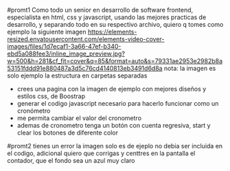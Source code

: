 #promt1
Como todo un senior en desarrollo de software frontend, especialista en html, css y javascript, usando las mejores practicas de desarrollo,  y separando todo en su respectivo archivo, quiero q tomes como ejemplo la siguiente imagen  https://elements-resized.envatousercontent.com/elements-video-cover-images/files/1d7ecaf1-3a66-47ef-b340-ebd5a088fee3/inline_image_preview.jpg?w=500&h=281&cf_fit=cover&q=85&format=auto&s=79331ae2953e2982b8a53151fddd91e880487a3d5c76cd4140813eb3491d6d8a
nota: la imagen es solo ejemplo la estructura en carpetas separadas
- crees una pagina con la imagen de ejemplo con mejores diseños y estilos css, de Boostrap
- generar el codigo javascript necesario para hacerlo funcionar como un cronómetro
- me permita cambiar el valor del cronometro
- ademas de cronometro tenga un botón con cuenta regresiva, start y clear los botones de diferente color

#promt2
tienes un error la imagen solo es de ejeplo no debia ser incluida en el codigo, adicional quiero que corrigas y centtres en la pantalla el contador, que el fondo sea un azul muy claro